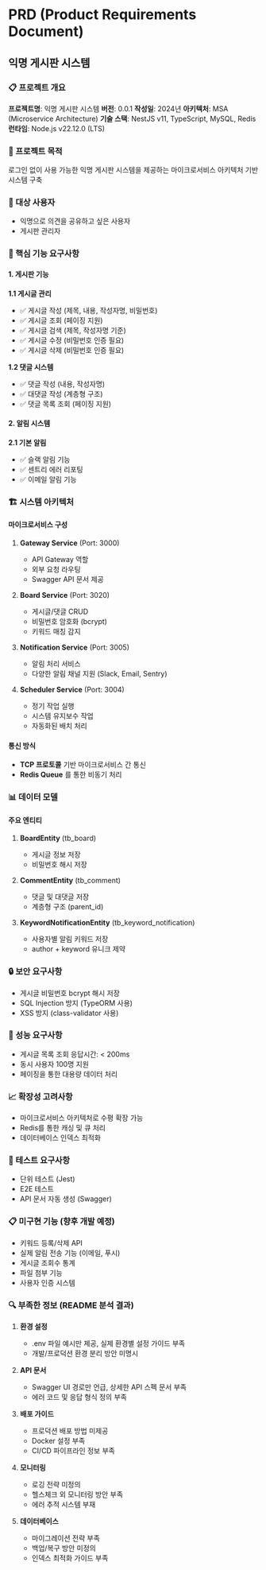 # PRD (Product Requirements Document)

## 익명 게시판 시스템

### 📋 프로젝트 개요

**프로젝트명**: 익명 게시판 시스템
**버전**: 0.0.1
**작성일**: 2024년
**아키텍처**: MSA (Microservice Architecture)
**기술 스택**: NestJS v11, TypeScript, MySQL, Redis
**런타임**: Node.js v22.12.0 (LTS)

### 🎯 프로젝트 목적

로그인 없이 사용 가능한 익명 게시판 시스템을 제공하는 마이크로서비스 아키텍처 기반 시스템 구축

### 👥 대상 사용자

- 익명으로 의견을 공유하고 싶은 사용자
- 게시판 관리자

### 🔧 핵심 기능 요구사항

#### 1. 게시판 기능

**1.1 게시글 관리**

- ✅ 게시글 작성 (제목, 내용, 작성자명, 비밀번호)
- ✅ 게시글 조회 (페이징 지원)
- ✅ 게시글 검색 (제목, 작성자명 기준)
- ✅ 게시글 수정 (비밀번호 인증 필요)
- ✅ 게시글 삭제 (비밀번호 인증 필요)

**1.2 댓글 시스템**

- ✅ 댓글 작성 (내용, 작성자명)
- ✅ 대댓글 작성 (계층형 구조)
- ✅ 댓글 목록 조회 (페이징 지원)

#### 2. 알림 시스템

**2.1 기본 알림**

- ✅ 슬랙 알림 기능
- ✅ 센트리 에러 리포팅
- ✅ 이메일 알림 기능

### 🏗️ 시스템 아키텍처

#### 마이크로서비스 구성

1. **Gateway Service** (Port: 3000)

   - API Gateway 역할
   - 외부 요청 라우팅
   - Swagger API 문서 제공

2. **Board Service** (Port: 3020)

   - 게시글/댓글 CRUD
   - 비밀번호 암호화 (bcrypt)
   - 키워드 매칭 감지

3. **Notification Service** (Port: 3005)

   - 알림 처리 서비스
   - 다양한 알림 채널 지원 (Slack, Email, Sentry)

4. **Scheduler Service** (Port: 3004)

   - 정기 작업 실행
   - 시스템 유지보수 작업
   - 자동화된 배치 처리

#### 통신 방식

- **TCP 프로토콜** 기반 마이크로서비스 간 통신
- **Redis Queue** 를 통한 비동기 처리

### 📊 데이터 모델

#### 주요 엔티티

1. **BoardEntity** (tb_board)

   - 게시글 정보 저장
   - 비밀번호 해시 저장

2. **CommentEntity** (tb_comment)

   - 댓글 및 대댓글 저장
   - 계층형 구조 (parent_id)

3. **KeywordNotificationEntity** (tb_keyword_notification)
   - 사용자별 알림 키워드 저장
   - author + keyword 유니크 제약

### 🔒 보안 요구사항

- 게시글 비밀번호 bcrypt 해시 저장
- SQL Injection 방지 (TypeORM 사용)
- XSS 방지 (class-validator 사용)

### 🚀 성능 요구사항

- 게시글 목록 조회 응답시간: < 200ms
- 동시 사용자 100명 지원
- 페이징을 통한 대용량 데이터 처리

### 📈 확장성 고려사항

- 마이크로서비스 아키텍처로 수평 확장 가능
- Redis를 통한 캐싱 및 큐 처리
- 데이터베이스 인덱스 최적화

### 🧪 테스트 요구사항

- 단위 테스트 (Jest)
- E2E 테스트
- API 문서 자동 생성 (Swagger)

### 📋 미구현 기능 (향후 개발 예정)

- 키워드 등록/삭제 API
- 실제 알림 전송 기능 (이메일, 푸시)
- 게시글 조회수 통계
- 파일 첨부 기능
- 사용자 인증 시스템

### 🔍 부족한 정보 (README 분석 결과)

1. **환경 설정**

   - .env 파일 예시만 제공, 실제 환경별 설정 가이드 부족
   - 개발/프로덕션 환경 분리 방안 미명시

2. **API 문서**

   - Swagger UI 경로만 언급, 상세한 API 스펙 문서 부족
   - 에러 코드 및 응답 형식 정의 부족

3. **배포 가이드**

   - 프로덕션 배포 방법 미제공
   - Docker 설정 부족
   - CI/CD 파이프라인 정보 부족

4. **모니터링**

   - 로깅 전략 미정의
   - 헬스체크 외 모니터링 방안 부족
   - 에러 추적 시스템 부재

5. **데이터베이스**
   - 마이그레이션 전략 부족
   - 백업/복구 방안 미정의
   - 인덱스 최적화 가이드 부족
